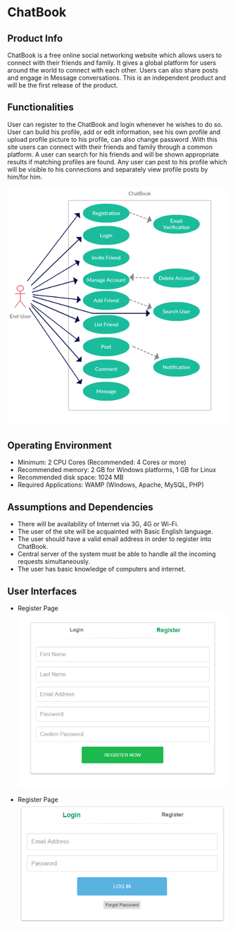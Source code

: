 # ChatBook
## Product Info
ChatBook is a free online social networking website which allows users to connect with their friends and family. It gives a global platform for users around the world to connect with each other. Users can also share posts and engage in Message conversations. This is an independent product and will be the first release of the product.

## Functionalities
User can register to the ChatBook and login whenever he wishes to do so. User can build his profile, add or edit information, see his own profile and upload profile picture to his profile, can also change password .With this site users can connect with their friends and family through a common platform. A user can search for his friends and will be shown appropriate results if matching profiles are found. Any user can post to his profile which will be visible to his connections and separately view profile posts by him/for him.

![alt text](https://github.com/God-Hand/ChatBook/blob/master/documents/Images/ChatBook.png)

## Operating Environment
- Minimum: 2 CPU Cores (Recommended: 4 Cores or more)
- Recommended memory: 2 GB for Windows platforms, 1 GB for Linux
- Recommended disk space: 1024 MB
- Required Applications: WAMP (Windows, Apache, MySQL, PHP)

## Assumptions and Dependencies
- There will be availability of Internet via 3G, 4G or Wi-Fi.
- The user of the site will be acquainted with Basic English language.
- The user should have a valid email address in order to register into ChatBook.
- Central server of the system must be able to handle all the incoming requests simultaneously.
- The user has basic knowledge of computers and internet.

## User Interfaces
- Register Page
![alt text](https://github.com/God-Hand/ChatBook/blob/master/documents/Images/Register.PNG)

- Register Page
![alt text](https://github.com/God-Hand/ChatBook/blob/master/documents/Images/Login.PNG)
